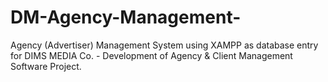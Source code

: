 # DM-Agency-Management-
Agency (Advertiser) Management System using XAMPP as database entry for DIMS MEDIA Co. - Development of Agency &amp; Client Management Software Project.

